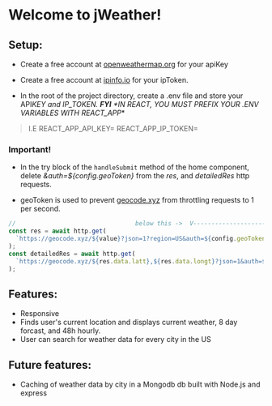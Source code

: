 # Welcome to jWeather!

## Setup:

- Create a free account at [openweathermap.org](https://home.openweathermap.org/users/sign_up) for your apiKey
- Create a free account at [ipinfo.io](https://ipinfo.io/) for your ipToken.

- In the root of the project directory, create a .env file and store your API*KEY and IP_TOKEN.
  ***FYI***
  \*IN REACT, YOU MUST PREFIX YOUR .ENV VARIABLES WITH REACT_APP*\*

> I.E
> REACT_APP_API_KEY=
> REACT_APP_IP_TOKEN=

### Important!

- In the try block of the `handleSubmit` method of the home component, delete _&auth=${config.geoToken}_ from the _res_, and _detailedRes_ http requests.

- geoToken is used to prevent [geocode.xyz](https://geocode.xyz/) from throttling requests to 1 per second.

```javascript
//                                 below this ->  V----------------------V
const res = await http.get(
  `https://geocode.xyz/${value}?json=1?region=US&auth=${config.geoToken}`
);
const detailedRes = await http.get(
  `https://geocode.xyz/${res.data.latt},${res.data.longt}?json=1&auth=${config.geoToken}`
);
```

## Features:

- Responsive
- Finds user's current location and displays current weather, 8 day forcast, and 48h hourly.
- User can search for weather data for every city in the US

## Future features:

- Caching of weather data by city in a Mongodb db built with Node.js and express
